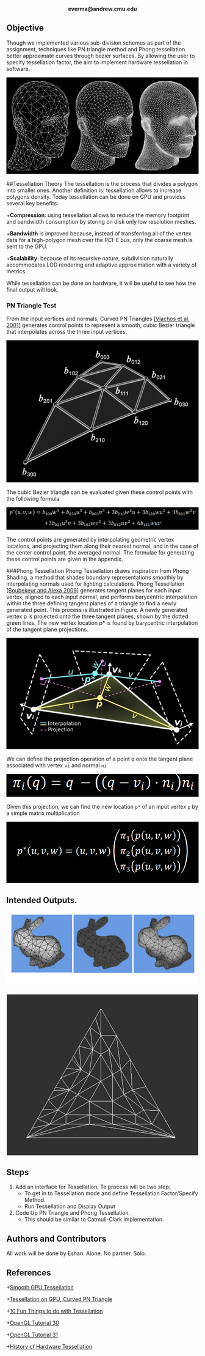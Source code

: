 <p align="center">
  <b>everma@andrew.cmu.edu</b><br>
</p>

## Objective
Though we implemented various sub-division schemes as part of the assignment, techniques like PN triangle method and Phong tessellation better approximate curves through bezier surfaces. By allowing the user to specify tessellation factor, the aim to implement hardware tessellation in software.

![t](https://github.com/vermaeshan/Scotty3DTessellation/blob/master/images/mesh_black.jpg?raw=true)

##Tessellation Theory
The tessellation is the process that divides a polygon into smaller ones. Another definition is: tessellation allows to increase polygons density. Today tessellation can be done on GPU and provides several key benefits:

+**Compression**: using tessellation allows to reduce the memory footprint and bandwidth consumption by storing on disk only low resolution meshes.

+**Bandwidth** is improved because, instead of transferring all of the vertex data for a high-polygon mesh over the PCI-E bus, only the coarse mesh is sent to the GPU.

+**Scalability**: because of its recursive nature, subdivision naturally accommodates LOD rendering and adaptive approximation with a variety of metrics.

While tessellation can be done on hardware, it will be useful to see how the final output will look.

### PN Triangle Test
From the input vertices and normals, Curved PN Triangles [[Vlachos et al. 2001]](https://www.cise.ufl.edu/research/SurfLab/papers/00ati.pdf) generates
control points to represent a smooth, cubic Bezier triangle that interpolates across the three
input vertices.

![t](https://github.com/vermaeshan/Scotty3DTessellation/blob/master/images/pn.png?raw=true)

The cubic Bezier triangle can be evaluated given these control points with the following formula 

![t](https://github.com/vermaeshan/Scotty3DTessellation/blob/master/images/pn-eq.png?raw=true)

The control points are generated by interpolating geometric vertex locations, and projecting
them along their nearest normal, and in the case of the center control point, the averaged
normal. The formulae for generating these control points are given in the appendix.

###Phong Tessellation
Phong Tessellation draws inspiration from Phong Shading, a method that shades boundary
representations smoothly by interpolating normals used for lighting calculations. Phong
Tessellation [[Boubekeur and Alexa 2008]](http://perso.telecom-paristech.fr/~boubek/papers/PhongTessellation/PhongTessellation.pdf) generates tangent planes for each input vertex,
aligned to each input normal, and performs barycentric interpolation within the three defining
tangent planes of a triangle to find a newly generated point.
This process is illustrated in Figure. A newly generated vertex p is projected onto the three
tangent planes, shown by the dotted green lines. The new vertex location p* is found by
barycentric interpolation of the tangent plane projections.

![t](https://github.com/vermaeshan/Scotty3DTessellation/blob/master/images/phong.png?raw=true)

We can define the projection operation of a point q onto the tangent plane associated with
vertex `vi` and normal `ni`

![t](https://github.com/vermaeshan/Scotty3DTessellation/blob/master/images/phong-eq.png?raw=true)

Given this projection, we can find the new location `p*` of an input vertex `p` by a simple matrix
multiplication

![t](https://github.com/vermaeshan/Scotty3DTessellation/blob/master/images/phong-eq1.png?raw=true)

## Intended Outputs.

![t](https://github.com/vermaeshan/Scotty3DTessellation/blob/master/images/op.png?raw=true)

![t](https://github.com/vermaeshan/Scotty3DTessellation/blob/master/images/triangle.png?raw=true)

## Steps
1. Add an interface for Tessellation. Te process will be two step:
    + To get in to Tessellation mode and define Tessellation Factor/Specify Method.
    + Run Tessellation and Display Output
2. Code Up PN Triangle and Phong Tessellation. 
    + This should be similar to Catmull-Clark implementation.

## Authors and Contributors
All work will be done by Eshan. Alone. No partner. Solo.

## References
+[Smooth GPU Tessellation](https://people.eecs.berkeley.edu/~sequin/CS284/PROJ_12/Brandon/Smooth%20GPU%20Tessellation.pdf)

+[Tessellation on GPU, Curved PN Triangle](http://onrendering.blogspot.com/2011/12/tessellation-on-gpu-curved-pn-triangles.html)

+[10 Fun Things to do with Tessellation](http://www.ludicon.com/castano/blog/2009/01/10-fun-things-to-do-with-tessellation/)

+[OpenGL Tutorial 30](http://ogldev.atspace.co.uk/www/tutorial30/tutorial30.html)

+[OpenGL Tutorial 31](http://ogldev.atspace.co.uk/www/tutorial31/tutorial31.html)

+[History of Hardware Tessellation](http://rastergrid.com/blog/2010/09/history-of-hardware-tessellation/)
